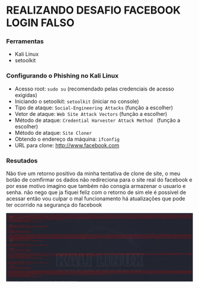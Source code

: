 # REALIZANDO DESAFIO FACEBOOK LOGIN FALSO

### Ferramentas

- Kali Linux
- setoolkit

### Configurando o Phishing no Kali Linux

- Acesso root: ``` sudo su ``` (recomendado pelas credenciais de acesso exigidas)
- Iniciando o setoolkit: ``` setoolkit ``` (iniciar no console)
- Tipo de ataque: ``` Social-Engineering Attacks ``` (função a escolher)
- Vetor de ataque: ``` Web Site Attack Vectors ``` (função a escolher)
- Método de ataque: ```Credential Harvester Attack Method ``` (função a escolher)
- Método de ataque: ``` Site Cloner ```
- Obtendo o endereço da máquina: ``` ifconfig ```
- URL para clone: http://www.facebook.com

### Resutados
Não tive um retorno positivo da minha tentativa de clone de site, o meu botão de comfirmar os dados não redireciona para o site real do facebook e por esse motivo imagino que também não consgia armazenar o usuario e senha.
não nego que ja fiquei feliz com o retorno de sim ele é possivel de acessar então vou culpar o mal funcionamento há atualizações que pode ter ocorrido na segurança do facebook

![Alt text](./imagem_2024-12-19_144854715.png "Optional title")
